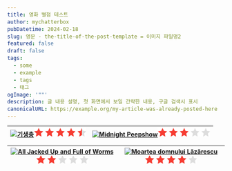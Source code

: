 ```yaml
---
title: 영화 별점 테스트
author: mychatterbox
pubDatetime: 2024-02-18
slug: 영문 - the-title-of-the-post-template = 이미지 파일명2
featured: false
draft: false
tags:
  - some
  - example
  - tags
  - 태그
ogImage: '""'
description: 글 내용 설명, 첫 화면에서 보일 간략한 내용, 구글 검색시 표시
canonicalURL: https://example.org/my-article-was-already-posted-here
---
```



[![기생충](https://image.tmdb.org/t/p/w342/7IiTTgloJzvGI1TAYymCfbfl3vT.jpg)](https://www.themoviedb.org/movie/496243)![100](../../assets/images/9.png) | [![Midnight Peepshow](https://image.tmdb.org/t/p/w342/vm2wuccxwuK6qnhLzlWz2gSGnfx.jpg.jpg)](https://www.themoviedb.org/movie/1002226)![100](../../assets/images/6.png)
--- | --- | 

[![All Jacked Up and Full of Worms](https://image.tmdb.org/t/p/w342/enkUbQPiXvNkjkdiUG6tNjSXHX5.jpg)](https://www.themoviedb.org/movie/996658)![100](../../assets/images/4.png) | [![Moartea domnului Lăzărescu](https://image.tmdb.org/t/p/w342/3AUpoPT3y4SjzAJRTdXEwDbS0FA.jpg.jpg)](https://www.themoviedb.org/movie/31032)![100](../../assets/images/8.png) 
--- | --- | 







